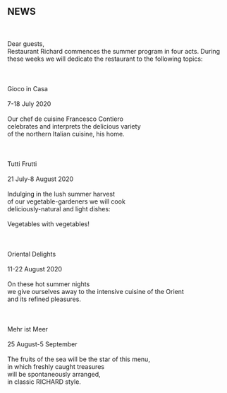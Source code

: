 ## NEWS
 
<br>
<br>
Dear guests,<br>
Restaurant Richard commences the summer program in four acts. During these weeks we will dedicate the restaurant to the following topics:<br>
<br>
<br>
<br>
Gioco in Casa<br>
<br>
7-18 July 2020<br>
<br>
Our chef de cuisine Francesco Contiero<br>
celebrates and interprets the delicious variety<br>
of the northern Italian cuisine, his home. <br>
<br>
<br>
<br>
Tutti Frutti<br>
<br>
21 July-8 August 2020 <br>
<br>
Indulging in the lush summer harvest <br>
of our vegetable-gardeners we will cook <br>
deliciously-natural and light dishes: <br>
<br>
Vegetables with vegetables!<br>
<br>
 <br>
<br>
Oriental Delights<br>
<br>
11-22 August 2020<br>
<br>
On these hot summer nights <br>
we give ourselves away to the intensive cuisine of the Orient <br>
and its refined pleasures. <br>
<br>
<br>
<br>
Mehr ist Meer<br>
<br>
25 August-5 September<br>
<br>
The fruits of the sea will be the star of this menu, <br>
in which freshly caught treasures <br>
will be spontaneously arranged,<br>
in classic RICHARD style.
<br>
<br>
<br>

